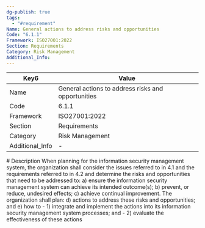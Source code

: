 ```yaml
---
dg-publish: true
tags:
  - "#requirement"
Name: General actions to address risks and opportunities
Code: "6.1.1"
Framework: ISO27001:2022
Section: Requirements
Category: Risk Management
Additional_Info: 
---
```


<div><table class="dataview table-view-table"><thead class="table-view-thead"><tr class="table-view-tr-header"><th class="table-view-th"><span>Key</span><span class="dataview small-text">6</span></th><th class="table-view-th"><span>Value</span></th></tr></thead><tbody class="table-view-tbody"><tr><td><span>Name</span></td><td><span>General actions to address risks and opportunities</span></td></tr><tr><td><span>Code</span></td><td><span>6.1.1</span></td></tr><tr><td><span>Framework</span></td><td><span>ISO27001:2022</span></td></tr><tr><td><span>Section</span></td><td><span>Requirements</span></td></tr><tr><td><span>Category</span></td><td><span>Risk Management</span></td></tr><tr><td><span>Additional_Info</span></td><td><span>-</span></td></tr></tbody></table></div>
# Description
When planning for the information security management system, the organization shall consider the issues referred to in 4.1 and the requirements referred to in 4.2 and determine the risks and opportunities that need to be addressed to: 
a) ensure the information security management system can achieve its intended outcome(s); 
b) prevent, or reduce, undesired effects; 
c) achieve continual improvement. The organization shall plan: 
d) actions to address these risks and opportunities; and 
e) how to 
- 1) integrate and implement the actions into its information security management system processes; and 
- 2) evaluate the effectiveness of these actions
